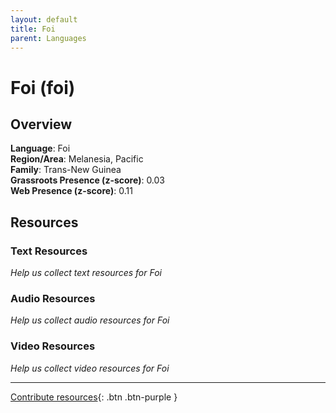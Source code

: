 ```yaml
---
layout: default
title: Foi
parent: Languages
---
```


# Foi (foi)

## Overview

**Language**: Foi  
**Region/Area**: Melanesia, Pacific  
**Family**: Trans-New Guinea  
**Grassroots Presence (z-score)**: 0.03  
**Web Presence (z-score)**: 0.11  

## Resources

### Text Resources
*Help us collect text resources for Foi*

### Audio Resources
*Help us collect audio resources for Foi*

### Video Resources
*Help us collect video resources for Foi*

---

[Contribute resources](https://forms.office.com/e/1SfLJx3u1r){: .btn .btn-purple }
